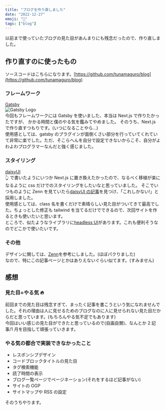 ```yaml
---
title: "ブログを作り直しました"
date: "2022-12-27"
emoji: "👋"
tags: ["blog"]
---
```


以前まで使っていたブログの見た目があんまりにも残念だったので、作り直しました。

## 作り直すのに使ったもの

ソースコードはこちらになります。[https://github.com/tunamaguro/blog](https://github.com/tunamaguro/blog)

### フレームワーク

[Gatsby](https://www.gatsbyjs.com/)  
![Gatsby Logo](/images/rework-entry/Gatsby-Logo.png)  
今回もフレームワークには Gatsby を使いました、本当は Next.js で作りたかったですが、 かかる時間と僕のやる気を鑑みてやめました。
そのうち、Next.js で作り直すつもりです。(いつになることやら...)  
使用感としては、gatsby のプラグインが面倒くさい部分を行っていてくれていて非常に楽でした。ただ、そこらへんを自分で設定できないからこそ、自分がよわよわプログラマーなんだと強く感じました。

### スタイリング

[daisyUI](https://daisyui.com/)  
👆 で書いたようにいつか Next.js に置き換えたかったので、なるべく移植が楽になるように css だけでのスタイリングをしたいなと思っていました。
そこでいつものように Zenn を見ていたら[daisyUI の記事](https://zenn.dev/ikenohi/articles/596594edebb76f)を見つけ、「これしかない!」と採用しました。  
使用感としては、class 名を書くだけで素晴らしい見た目がついてきて最高でした。ちょっとした修正も tailwind を当てるだけでできるので、次回サイトを作るときも使いたいと思います。  
ところで、似たようなライブラリに[headless UI](https://headlessui.com/)があります。これも便利そうなのでどこかで使いたいです。

### その他

デザインに関しては、[Zenn](https://zenn.dev/)を参考にしました。(ほぼパクりました)  
なので、特にこの記事ページとかはありえないぐらい似てます。(すみません)

## 感想

### 見た目=やる気 🔥

前回までの見た目は残念すぎて、まったく記事を書こうという気になれませんでした。それの理由は人に見せるためのブログなのに人に見せられない見た目だからだと思っています。(もちろんやる気不足でもあります)  
今回はいい感じの見た目ができたと思っているので(自画自賛)、なんとか 2 記事/1 月を目指して頑張っていきます。

### やる気の都合で実装できなかったこと

- レスポンシブデザイン
- コードブロックタイトルの見た目
- タグ検索機能
- 読了時間の表示
- ブログ一覧ページでページネーション(それをするほど記事がない)
- サイトの OGP
- サイトマップや RSS の設定

そのうちやります。
